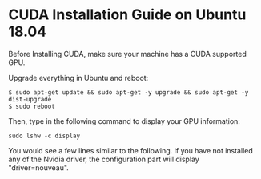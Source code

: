 # CUDA Installation Guide on Ubuntu 18.04

Before Installing CUDA, make sure your machine has a CUDA supported GPU.

Upgrade everything in Ubuntu and reboot:
```
$ sudo apt-get update && sudo apt-get -y upgrade && sudo apt-get -y dist-upgrade
$ sudo reboot
```

Then, type in the following command to display your GPU information:
```
sudo lshw -c display
```
You would see a few lines similar to the following. If you have not installed any of the Nvidia driver, the configuration part will display "driver=nouveau".


